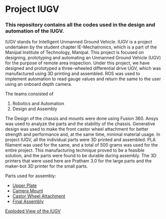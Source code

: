 # Project IUGV

### This repository contains all the codes used in the design and automation of the IUGV.

IUGV stands for Intelligent Unmanned Ground Vehicle. IUGV is a project undertaken by the student chapter IE-Mechatronics, which is a part of the Manipal Institute of Technology, Manipal. This project is focused on designing, prototyping and automating an Unmanned Ground Vehicle (UGV) for the purpose of remote area inspection. Under this project, we have designed and prototyped a three-wheeled differential drive UGV, which was manufactured using 3D printing and assembled. ROS was used to implement automation to read gauge values and return the same to the user using an onboard depth camera.

The teams consisted of 
1. Robotics and Automation
2. Design and Assembly

The Design of the chassis and mounts were done using Fusion 360. Ansys was used to analyze the parts and the stability of the chassis. Generative design was used to make the front castor wheel attachment for better strength and performance and, at the same time, minimal material usage. In project IUGV, all the individual parts were 3D printed and assembled. PLA filament was used for the same, and a total of 500 grams was used for the entire project. This manufacturing technique proved to be a feasible solution, and the parts were found to be durable during assembly. The 3D printers that were used here are Pratham 3.0 for the large parts and the maker-bot 3D printer for the small parts. 

Parts used for assembly:
* [Upper Plate](https://a360.co/3rWMzri) 
* [Camera Mount](https://a360.co/47fhjnv)
* [Castor Wheel Attachment](https://a360.co/3DFNBue)
* [Final Assembly](https://a360.co/3vsTIhY)

[Exploded View of the IUGV](https://youtu.be/-vV3laB_TKw)
